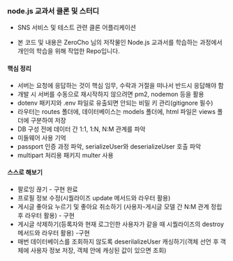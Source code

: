 ### node.js 교과서 클론 및 스터디

* SNS 서비스 및 테스트 관련 클론 어플리케이션

* 본 코드 및 내용은 ZeroCho 님의 저작물인 Node.js 교과서를 학습하는 과정에서 개인의 학습을 위해 작업한 Repo입니다.

#### 핵심 정리
* 서버는 요청에 응답하는 것이 핵심 임무, 수락과 거절을 떠나서 반드시 응답해야 함
* 개발 시 서버를 수동으로 재시작하지 않으려면 pm2, nodemon 등을 활용
* dotenv 패키지와 .env 파일로 유출되면 안되는 비밀 키 관리(gitignore 필수)
* 라우터는 routes 폴더에, 데이터베이스는 models 폴더에, html 파일은 views 폴더에 구분하여 저장
* DB 구성 전에 데이터 간 1:1, 1:N, N:M 관계를 파악
* 미들웨어 사용 기억
* passport 인증 과정 파악, serializeUser와 deserializeUser 호출 파악
* multipart 처리용 패키지 multer 사용

#### 스스로 해보기
* 팔로잉 끊기 - 구현 완료
* 프로필 정보 수정(시퀄라이즈 update 메서드와 라우터 활용)
* 게시글 좋아요 누르기 및 좋아요 취소하기 (사용자-게시글 모델 간 N:M 관계 정립 후 라우터 활용) - 구현
* 게시글 삭제하기(등록자와 현재 로그인한 사용자가 같을 때 시퀄라이즈의 destroy 메서드와 라우터 활용) -구현
* 매번 데이터베이스를 조회하지 않도록 deserilalizeUser 캐싱하기(객체 선언 후 객체에 사용자 정보 저장, 객체 안에 캐싱된 값이 있으면 조회)
